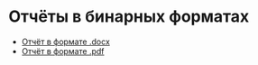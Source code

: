 # Отчёты в бинарных форматах

- [Отчёт в формате .docx](report.docx)
- [Отчёт в формате .pdf](report.pdf)
